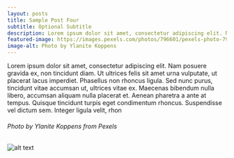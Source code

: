 ```yaml
---
layout: posts
title: Sample Post Four
subtitle: Optional Subtitle
description: Lorem ipsum dolor sit amet, consectetur adipiscing elit. Nam posuere gravida ex, non tincidunt diam. Ut ultrices felis sit amet urna vulputate itae ex. Maecenas
featured-image: https://images.pexels.com/photos/796601/pexels-photo-796601.jpeg?w=940&h=650&dpr=2&auto=compress&cs=tinysrgb
image-alt: Photo by Ylanite Koppens
---
```

Lorem ipsum dolor sit amet, consectetur adipiscing elit. Nam posuere gravida ex, non tincidunt diam. Ut ultrices felis sit amet urna vulputate, ut placerat lacus imperdiet. Phasellus non rhoncus ligula. Sed nunc purus, tincidunt vitae accumsan ut, ultrices vitae ex. Maecenas bibendum nulla libero, accumsan aliquam nulla placerat et. Aenean pharetra a ante at tempus. Quisque tincidunt turpis eget condimentum rhoncus. Suspendisse vel dictum sem. Integer ligula velit, rhon

###### Photo by Ylanite Koppens from Pexels

![alt text](https://images.pexels.com/photos/796601/pexels-photo-796601.jpeg?w=940&h=650&dpr=2&auto=compress&cs=tinysrgb "Photo by Ylanite Koppens")
